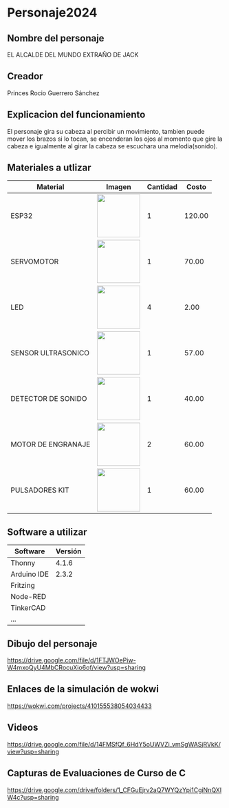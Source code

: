 # Personaje2024
## Nombre del personaje
EL ALCALDE DEL MUNDO EXTRAÑO DE JACK

## Creador
Princes Rocio Guerrero Sánchez

## Explicacion del funcionamiento
El personaje gira su cabeza al percibir un movimiento, tambien puede mover los brazos si lo tocan, 
se encenderan los ojos al momento que gire la cabeza e igualmente al girar la cabeza se escuchara una melodia(sonido). 

## Materiales a utlizar
|Material|Imagen|Cantidad|Costo|
|--|--|--|--|
|ESP32|<img src="https://github.com/user-attachments/assets/0d280367-493e-4f7c-a587-36e1f822116b" width="100"/>|1|120.00|
|SERVOMOTOR|<img width="100" src="https://github.com/user-attachments/assets/3ffd3169-dc9a-4d98-a692-97d91cf43a5c" />|1|70.00|
|LED|<img src="https://github.com/user-attachments/assets/c56c2f16-e4b2-46f4-9df8-772ffba06700" width="100"/>|4|2.00|
|SENSOR ULTRASONICO|<img src="https://github.com/user-attachments/assets/2c4fc4bb-d3f3-41b5-9e57-8765351ec8ca" width="100"/>|1|57.00|
|DETECTOR DE SONIDO|<img src="https://github.com/user-attachments/assets/862700d2-7a99-4941-ad40-202d97abb722" width="100"/>|1|40.00|
|MOTOR DE ENGRANAJE|<img src="https://github.com/user-attachments/assets/96dbbcba-6328-4bb2-add1-f984f641532c" width="100"/>|2|60.00|
|PULSADORES KIT|<img src="https://github.com/user-attachments/assets/bbeebed6-7095-4939-8749-ea30fef6ac24" width="100"/>|1|60.00|



## Software a utilizar
|Software|Versión|
|--|--|
|Thonny|4.1.6|
|Arduino IDE|2.3.2|
|Fritzing|
|Node-RED|
|TinkerCAD|
|...||

## Dibujo del personaje
https://drive.google.com/file/d/1FTJWOePiw-W4mxoQyU4MbCRocuXio6of/view?usp=sharing

## Enlaces de la simulación de wokwi
https://wokwi.com/projects/410155538054034433

## Videos
https://drive.google.com/file/d/14FMSfQf_6HdY5oUWVZi_vmSgWASjRVkK/view?usp=sharing

## Capturas de Evaluaciones de Curso de C
https://drive.google.com/drive/folders/1_CFGuEjrv2aQ7WYQzYpi1CgiNnQXIW4c?usp=sharing
